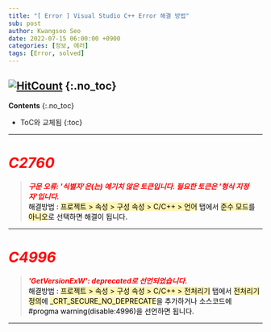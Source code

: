 ```yaml
---
title: "[ Error ] Visual Studio C++ Error 해결 방법" 
sub: post
author: Kwangsoo Seo
date: 2022-07-15 06:00:00 +0900
categories: [정보, 에러]
tags: [Error, solved]
---
```

[![HitCount](https://hits.dwyl.com/MonosLab/post4.svg?style=flat-square)](http://hits.dwyl.com/MonosLab/post4)
{:.no_toc}
---
**Contents**
{:.no_toc}

* ToC와 교체됨
{:toc}  

---
# <span style="color:red">***C2760***</span>   
> ***<span style="color:red">구문 오류: '식별자'은(는) 예기치 않은 토큰입니다. 필요한 토큰은 '형식 지정자'입니다.</span>***   
<span style="color:black">해결방법 : <span style="background-color: #FFF5B1">프로젝트 > 속성 > 구성 속성 > C/C++ > 언어</span> 탭에서 <span style="background-color: #FFF5B1">준수 모드</span>를 <span style="background-color: #FFF5B1">아니오</span>로 선택하면 해결이 됩니다.</span>   

---
# <span style="color:red">***C4996***</span>   
> ***<span style="color:red">'GetVersionExW': deprecated로 선언되었습니다.</span>***   
<span style="color:black">해결방법 : <span style="background-color: #FFF5B1">프로젝트 > 속성 > 구성 속성 > C/C++ > 전처리기</span> 탭에서 <span style="background-color: #FFF5B1">전처리기 정의</span>에 <span style="background-color: #FFF5B1">_CRT_SECURE_NO_DEPRECATE</span>을 추가하거나 소스코드에 #progma warning(disable:4996)을 선언하면 됩니다.</span>   

---
